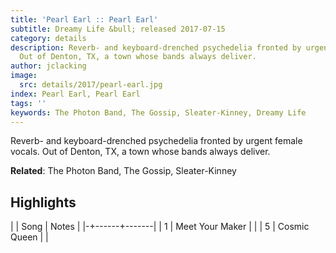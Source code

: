 ```yaml
---
title: 'Pearl Earl :: Pearl Earl'
subtitle: Dreamy Life &bull; released 2017-07-15
category: details
description: Reverb- and keyboard-drenched psychedelia fronted by urgent female vocals.
  Out of Denton, TX, a town whose bands always deliver.
author: jclacking
image:
  src: details/2017/pearl-earl.jpg
index: Pearl Earl, Pearl Earl
tags: ''
keywords: The Photon Band, The Gossip, Sleater-Kinney, Dreamy Life
---
```

Reverb- and keyboard-drenched psychedelia fronted by urgent female vocals. Out of Denton, TX, a town whose bands always deliver.<!--more-->

**Related**: The Photon Band, The Gossip, Sleater-Kinney

## Highlights

| | Song | Notes |
|-+------+-------|
| 1 | Meet Your Maker |  |
| 5 | Cosmic Queen |  |

